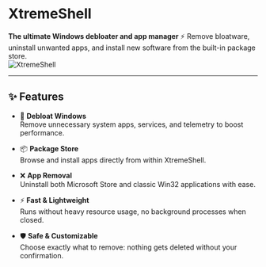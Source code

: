 # XtremeShell

**The ultimate Windows debloater and app manager**
⚡ Remove bloatware, uninstall unwanted apps, and install new software from the built-in package store.  
![XtremeShell](https://i.imgur.com/l7S5mcQ.png)

---

## ✨ Features

- 🧹 **Debloat Windows**  
  Remove unnecessary system apps, services, and telemetry to boost performance.

- 📦 **Package Store**  
  Browse and install apps directly from within XtremeShell.

- ❌ **App Removal**  
  Uninstall both Microsoft Store and classic Win32 applications with ease.

- ⚡ **Fast & Lightweight**  
  Runs without heavy resource usage, no background processes when closed.

- 🛡 **Safe & Customizable**  
  Choose exactly what to remove: nothing gets deleted without your confirmation.
